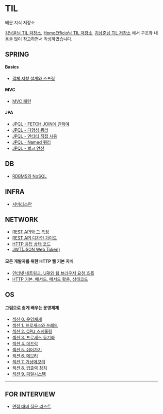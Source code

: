 # TIL
배운 지식 저장소

[김남윤님 TIL 저장소](https://github.com/cheese10yun/TIL), [HomoEfficio님 TIL 저장소](https://github.com/HomoEfficio/dev-tips), [김남준님 TIL 저장소](https://github.com/namjunemy/TIL) 에서 구조와 내용을 많이 참고하면서 작성하였습니다.


## SPRING
#### Basics
- [객체 지향 설계와 스프링](https://github.com/profoundsea25/TIL/blob/main/Spring%20Basics/%EA%B0%9D%EC%B2%B4%20%EC%A7%80%ED%96%A5%20%EC%84%A4%EA%B3%84%EC%99%80%20%EC%8A%A4%ED%94%84%EB%A7%81.md)
#### MVC
- [MVC 패턴](https://github.com/profoundsea25/TIL/blob/main/MVC/MVC%20%ED%8C%A8%ED%84%B4.md)
#### JPA
- [JPQL - FETCH JOIN에 관하여](https://github.com/profoundsea25/TIL/blob/main/JPA/JPQL%20-%20FETCH%20JOIN%EC%97%90%20%EA%B4%80%ED%95%98%EC%97%AC.md)
- [JPQL - 다형성 쿼리](https://github.com/profoundsea25/TIL/blob/main/JPA/JPQL%20-%20%EB%8B%A4%ED%98%95%EC%84%B1%20%EC%BF%BC%EB%A6%AC.md)
- [JPQL - 엔티티 직접 사용](https://github.com/profoundsea25/TIL/blob/main/JPA/JPQL%20-%20%EC%97%94%ED%8B%B0%ED%8B%B0%20%EC%A7%81%EC%A0%91%20%EC%82%AC%EC%9A%A9.md)
- [JPQL - Named 쿼리](https://github.com/profoundsea25/TIL/blob/main/JPA/JPQL%20-%20Named%20%EC%BF%BC%EB%A6%AC.md)
- [JPQL - 벌크 연산](https://github.com/profoundsea25/TIL/blob/main/JPA/JPQL%20-%20%EB%B2%8C%ED%81%AC%20%EC%97%B0%EC%82%B0.md)

## DB
- [RDBMS와 NoSQL](https://github.com/profoundsea25/TIL/blob/main/DB/RDBMS%EC%99%80%20NoSQL.md)

## INFRA
- [서버리스란](https://github.com/profoundsea25/TIL/blob/main/Infra/%EC%84%9C%EB%B2%84%EB%A6%AC%EC%8A%A4%EB%9E%80.md)

## NETWORK
- [REST API와 그 특징](https://github.com/profoundsea25/TIL/blob/main/NETWORK/REST%20API%EC%99%80%20%EA%B7%B8%20%ED%8A%B9%EC%A7%95.md)
- [REST API 디자인 가이드](https://github.com/profoundsea25/TIL/blob/main/NETWORK/REST%20API%20%EB%94%94%EC%9E%90%EC%9D%B8%20%EA%B0%80%EC%9D%B4%EB%93%9C.md)
- [HTTP 응답 상태 코드](https://github.com/profoundsea25/TIL/blob/main/NETWORK/HTTP%20%EC%9D%91%EB%8B%B5%20%EC%83%81%ED%83%9C%20%EC%BD%94%EB%93%9C.md)
- [JWT(JSON Web Token)](https://github.com/profoundsea25/TIL/blob/main/NETWORK/JWT(JSON%20Web%20Token).md)
#### 모든 개발자를 위한 HTTP 웹 기본 지식
- [인터넷 네트워크, URI와 웹 브라우저 요청 흐름](https://github.com/profoundsea25/TIL/blob/main/NETWORK/%EC%9D%B8%ED%84%B0%EB%84%B7%20%EB%84%A4%ED%8A%B8%EC%9B%8C%ED%81%AC,%20URI%EC%99%80%20%EC%9B%B9%20%EB%B8%8C%EB%9D%BC%EC%9A%B0%EC%A0%80%20%EC%9A%94%EC%B2%AD%20%ED%9D%90%EB%A6%84.md)
- [HTTP 기본, 메서드, 메서드 활용, 상태코드](https://github.com/profoundsea25/TIL/blob/main/NETWORK/HTTP%20%EA%B8%B0%EB%B3%B8%2C%20%EB%A9%94%EC%84%9C%EB%93%9C%2C%20%EB%A9%94%EC%84%9C%EB%93%9C%20%ED%99%9C%EC%9A%A9%2C%20%EC%83%81%ED%83%9C%EC%BD%94%EB%93%9C.md)

## OS
#### 그림으로 쉽게 배우는 운영체제
- [섹션 0. 운영체제](https://github.com/profoundsea25/TIL/blob/main/OS/%EC%84%B9%EC%85%98%200.%20%EC%9A%B4%EC%98%81%EC%B2%B4%EC%A0%9C.md)
- [섹션 1. 프로세스와 쓰레드](https://github.com/profoundsea25/TIL/blob/main/OS/%EC%84%B9%EC%85%98%201.%20%ED%94%84%EB%A1%9C%EC%84%B8%EC%8A%A4%EC%99%80%20%EC%93%B0%EB%A0%88%EB%93%9C.md)
- [섹션 2. CPU 스케줄링](https://github.com/profoundsea25/TIL/blob/main/OS/%EC%84%B9%EC%85%98%202.%20CPU%20%EC%8A%A4%EC%BC%80%EC%A4%84%EB%A7%81.md)
- [섹션 3. 프로세스 동기화](https://github.com/profoundsea25/TIL/blob/main/OS/%EC%84%B9%EC%85%98%203.%20%ED%94%84%EB%A1%9C%EC%84%B8%EC%8A%A4%20%EB%8F%99%EA%B8%B0%ED%99%94.md)
- [섹션 4. 데드락](https://github.com/profoundsea25/TIL/blob/main/OS/%EC%84%B9%EC%85%98%204.%20%EB%8D%B0%EB%93%9C%EB%9D%BD.md)
- [섹션 5. 쉬어가기](https://github.com/profoundsea25/TIL/blob/main/OS/%EC%84%B9%EC%85%98%205.%20%EC%89%AC%EC%96%B4%EA%B0%80%EA%B8%B0.md)
- [섹션 6. 메모리](https://github.com/profoundsea25/TIL/blob/main/OS/%EC%84%B9%EC%85%98%206.%20%EB%A9%94%EB%AA%A8%EB%A6%AC.md)
- [섹션 7. 가상메모리](https://github.com/profoundsea25/TIL/blob/main/OS/%EC%84%B9%EC%85%98%207.%20%EA%B0%80%EC%83%81%EB%A9%94%EB%AA%A8%EB%A6%AC.md)
- [섹션 8. 입출력 장치](https://github.com/profoundsea25/TIL/blob/main/OS/%EC%84%B9%EC%85%98%208.%20%EC%9E%85%EC%B6%9C%EB%A0%A5%20%EC%9E%A5%EC%B9%98.md)
- [섹션 9. 파일시스템](https://github.com/profoundsea25/TIL/blob/main/OS/%EC%84%B9%EC%85%98%209.%20%ED%8C%8C%EC%9D%BC%EC%8B%9C%EC%8A%A4%ED%85%9C)
---
## FOR INTERVIEW
- [면접 대비 질문 리스트](https://github.com/profoundsea25/TIL/blob/main/%EB%A9%B4%EC%A0%91%EC%A4%80%EB%B9%84/%EB%A9%B4%EC%A0%91%20%EB%8C%80%EB%B9%84%20%EC%A7%88%EB%AC%B8%20%EB%A6%AC%EC%8A%A4%ED%8A%B8.md)
